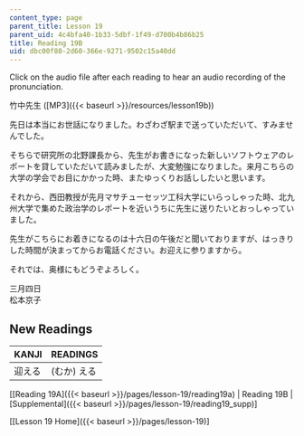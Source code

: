 ```yaml
---
content_type: page
parent_title: Lesson 19
parent_uid: 4c4bfa40-1b33-5dbf-1f49-d700b4b86b25
title: Reading 19B
uid: dbc00f80-2d60-366e-9271-9502c15a40dd
---
```


Click on the audio file after each reading to hear an audio recording of the pronunciation.

竹中先生 ([MP3]({{< baseurl >}}/resources/lesson19b))

先日は本当にお世話になりました。わざわざ駅まで送っていただいて、すみませんでした。

そちらで研究所の北野課長から、先生がお書きになった新しいソフトウェアのレポートを貸していただいて読みましたが、大変勉強になりました。来月こちらの大学の学会でお目にかかった時、またゆっくりお話ししたいと思います。

それから、西田教授が先月マサチューセッツ工科大学にいらっしゃった時、北九州大学で集めた政治学のレポートを近いうちに先生に送りたいとおっしゃっていました。

先生がこちらにお着きになるのは十六日の午後だと聞いておりますが、はっきりした時間が決まってからお電話ください。お迎えに参りますから。

それでは、奥様にもどうぞよろしく。

三月四日  
松本京子

New Readings
------------

| KANJI | READINGS |
| --- | --- |
| 迎える | (むか) える 

\[[Reading 19A]({{< baseurl >}}/pages/lesson-19/reading19a) | Reading 19B | [Supplemental]({{< baseurl >}}/pages/lesson-19/reading19_supp)\]

\[[Lesson 19 Home]({{< baseurl >}}/pages/lesson-19)\]